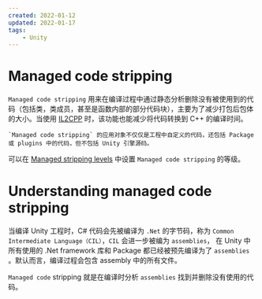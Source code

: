 ```yaml
---
created: 2022-01-12
updated: 2022-01-17
tags:
    - Unity
---
```


# Managed code stripping

`Managed code stripping` 用来在编译过程中通过静态分析删除没有被使用到的代码（包括类，类成员，甚至是函数内部的部分代码块），主要为了减少打包后包体的大小。当使用 [IL2CPP](Unity%20-%20IL2CPP.md) 时，该功能也能减少将代码转换到 C++ 的编译时间。

```ad-tip
`Managed code stripping` 的应用对象不仅仅是工程中自定义的代码，还包括 Package 或 plugins 中的代码，但不包括 Unity 引擎源码。
```

可以在 [Managed stripping levels](../Unity%20-%20PlayerSettings.md#Managed%20stripping%20levels) 中设置 `Managed code stripping` 的等级。

# Understanding managed code stripping

当编译 Unity 工程时，C# 代码会先被编译为 `.Net` 的字节码，称为 `Common Intermediate Language（CIL）`，`CIL` 会进一步被编为 `assemblies`， 在 Unity 中所有使用的 .Net framework 库和 Package 都已经被预先编译为了 `assemblies` 。默认而言，编译过程会包含 assembly 中的所有文件。

`Managed code` stripping 就是在编译时分析 `assemblies` 找到并删除没有使用的代码。